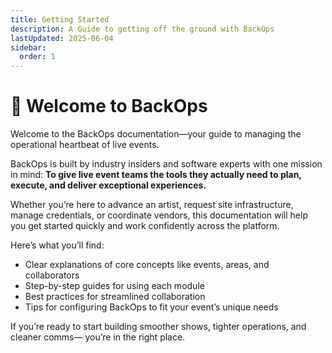 ```yaml
---
title: Getting Started
description: A Guide to getting off the ground with BackOps
lastUpdated: 2025-06-04
sidebar:
  order: 1
---
```


# 👋 Welcome to BackOps

Welcome to the BackOps documentation—your guide to managing the operational heartbeat of live events.

BackOps is built by industry insiders and software experts with one mission in mind:
**To give live event teams the tools they actually need to plan, execute, and deliver exceptional experiences.**

Whether you’re here to advance an artist, request site infrastructure, manage credentials, or coordinate vendors, this documentation will help you get started quickly and work confidently across the platform.

Here’s what you’ll find:

- Clear explanations of core concepts like events, areas, and collaborators
- Step-by-step guides for using each module
- Best practices for streamlined collaboration
- Tips for configuring BackOps to fit your event’s unique needs

If you’re ready to start building smoother shows, tighter operations, and cleaner comms—
you’re in the right place.
